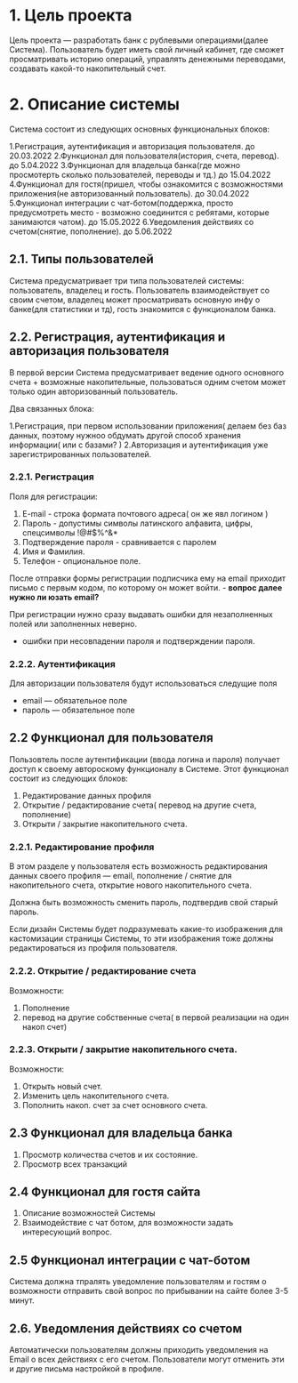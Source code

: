 # 1. Цель проекта

Цель проекта — разработать банк с рублевыми операциями(далее Система). Пользователь будет иметь свой личный кабинет, где сможет просматривать историю операций, управлять денежными переводами, создавать какой-то накопительный счет.


# 2. Описание системы

Система состоит из следующих основных функциональных блоков:

1.Регистрация, аутентификация и авторизация пользователя. до 20.03.2022
2.Функционал для пользователя(история, счета, перевод). до 5.04.2022
3.Функционал для владельца банка(где можно просмотерть сколько пользователей, переводы и тд.) до 15.04.2022
4.Функционал для гостя(пришел, чтобы ознакомится с возможностями приложения(не авторизованный пользователь). до 30.04.2022
5.Функционал интеграции с чат-ботом(поддержка, просто предусмотреть место - возможно соединится с ребятами, которые занимаются чатом). до 15.05.2022
6.Уведомления действиях со счетом(снятие, пополнение). до 5.06.2022


## 2.1. Типы пользователей

Система предусматривает три типа пользователей системы: пользователь, владелец и гость.
Пользователь взаимодействует со своим счетом, владелец может просматривать основную инфу о банке(для статистики и тд), гость знакомится с функционалом банка.


## 2.2. Регистрация, аутентификация и авторизация пользователя

В первой версии Система предусматривает ведение одного основного счета + возможные накопительные, пользоваться одним счетом может только один авторизованный пользователь.

Два связанных блока:

1.Регистрация, при первом использовании приложения( делаем без баз данных, поэтому нужноо обдумать другой способ хранения информации( или с базами? )
2.Авторизация и аутентификация уже зарегистрированных пользователей.


### 2.2.1. Регистрация

Поля для регистрации:

1. E-mail - строка формата почтового адреса( он же явл логином )
3. Пароль - допустимы символы латинского алфавита, цифры, спецсимволы !@#$%^&*
4. Подтверждение пароля - сравнивается с паролем
5. Имя и Фамилия.
6. Телефон - опциональное поле.

После отправки формы регистрации подписчика ему на email приходит
письмо с первым кодом, по которому он может войти. - **вопрос далее нужно ли юзать email?**

При регистрации нужно сразу выдавать ошибки для незаполненных полей или заполненных неверно.
+ ошибки при несовпадении пароля и подтверждении пароля.


### 2.2.2. Аутентификация

Для авторизации пользователя будут использоваться следущие поля

* email — обязательное поле
* пароль — обязательное поле


## 2.2 Функционал для пользователя

Пользовтель после аутентификации (ввода логина и пароля) получает доступ к 
своему автороскому функционалу в Системе. Этот функционал состоит из
следующих блоков:

1. Редактирование данных профиля
2. Открытие / редактирование счета( перевод на другие счета, пополнение)
3. Открыти / закрытие накопительного счета.


### 2.2.1. Редактирование профиля

В этом разделе у пользователя есть возможность редактирования данных
своего профиля — email, пополнение / снятие для накопительного счета, открытие нового накопительного счета.

Должна быть возможность сменить пароль, подтвердив свой старый пароль.

Если дизайн Системы будет подразумевать какие-то изображения для кастомизации
страницы Системы, то эти изображения тоже должны редактироваться из профиля
пользователя.


### 2.2.2. Открытие / редактирование счета

Возможности: 

1. Пополнение
2. перевод на другие собственные счета( в первой реализации на один накоп счет)


### 2.2.3. Открыти / закрытие накопительного счета.

Возможности: 

1. Открыть новый счет.
2. Изменить цель накопительного счета.
3. Пополнить накоп. счет за счет основного счета.


## 2.3 Функционал для владельца банка

1. Просмотр количества счетов и их состояние.
2. Просмотр всех транзакций


## 2.4 Функционал для гостя сайта

1. Описание возможностей Системы
2. Взаимодействие с чат ботом, для возможности задать интересующий вопрос.


## 2.5 Функционал интеграции с чат-ботом

Система должна тпралять уведомление пользователям и гостям о возможности отправить свой вопрос по прибывании на сайте более 3-5 минут.


## 2.6. Уведомления действиях со счетом

Автоматически пользователям должны приходить уведомления на Email о всех действиях с его счетом. Пользователи могут отменить эти и другие письма
настройкой в профиле.
